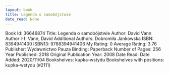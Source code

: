 ```yaml
---
layout: book
title: Legenda o samobójstwie
date_read: None
---
```


Book Id: 36646874
Title: Legenda o samobójstwie
Author: David Vann
Author l-f: Vann, David
Additional Authors: Dobromiła Jankowska
ISBN: 8394941400
ISBN13: 9788394941406
My Rating: 0
Average Rating: 3.76
Publisher: Wydawnictwo Pauza
Binding: Paperback
Number of Pages: 256
Year Published: 2018
Original Publication Year: 2008
Date Read: 
Date Added: 2020/11/04
Bookshelves: kupka-wstydu
Bookshelves with positions: kupka-wstydu (#2111)

